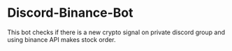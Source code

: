 # Discord-Binance-Bot
This bot checks if there is a new crypto signal on private discord group and using binance API makes stock order.
